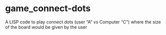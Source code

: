 # game_connect-dots
A LISP code to play connect dots (user “A” vs Computer “C”) where the size of the board would be given by the user
